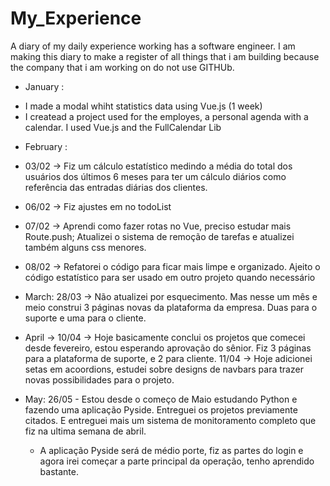 # My_Experience
A diary of my daily experience working has a software engineer. 
I am making this diary to make a register of all things that i am building because the company that i am working on do not use GITHUb.

- January : 
 * I made a modal whiht statistics data using Vue.js (1 week)
 * I createad a project used for the employes, a personal agenda with a calendar. I used Vue.js and the FullCalendar Lib
 
 - February :
 - 03/02 -> Fiz um cálculo estatístico medindo a média do total dos usuários dos últimos 6 meses para ter um cálculo diários como referência das entradas diárias dos clientes.
- 06/02 -> Fiz ajustes em no todoList
- 07/02 -> Aprendi como fazer rotas no Vue, preciso estudar mais Route.push; Atualizei o sistema de remoção de tarefas e atualizei também alguns css menores.
- 08/02 -> Refatorei o código para ficar mais limpe e organizado. Ajeito o código estatístico para ser usado em outro projeto quando necessário

- March:
 28/03 -> Não atualizei por esquecimento. Mas nesse um mês e meio construi 3 páginas novas da plataforma da empresa. Duas para o suporte e uma para o cliente.

- April -> 
 10/04 -> Hoje basicamente conclui os projetos que comecei desde fevereiro, estou esperando aprovação do sênior. Fiz 3 páginas para a plataforma de suporte, e 2 para cliente.
11/04 -> Hoje adicionei setas em acoordions, estudei sobre designs de navbars para trazer novas possibilidades para o projeto.

- May:
26/05 - Estou desde o começo de Maio estudando Python e fazendo uma aplicação Pyside. Entreguei os projetos previamente citados. E entreguei mais um sistema de monitoramento completo que fiz na ultima semana de abril.
  * A aplicação Pyside será de médio porte, fiz as partes do login e agora irei começar a parte principal da operação, tenho aprendido bastante.
